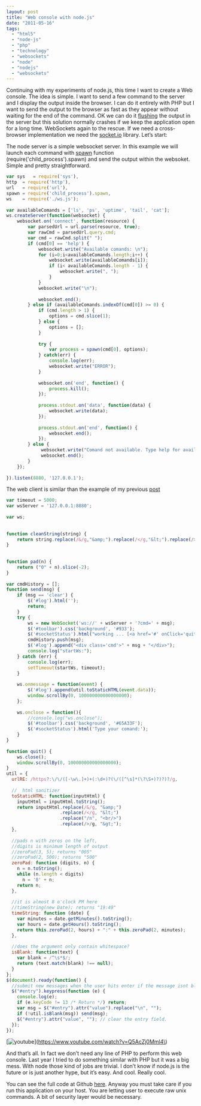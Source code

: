 ```yaml
---
layout: post
title: "Web console with node.js"
date: "2011-05-16"
tags: 
  - "html5"
  - "node-js"
  - "php"
  - "technology"
  - "websockets"
  - "node"
  - "nodejs"
  - "websockets"
---
```


Continuing with my experiments of node.js, this time I want to create a Web console. The idea is simple. I want to send a few command to the server and I display the output inside the browser. I can do it entirely with PHP but I want to send the output to the browser as fast as they appear without waiting for the end of the command. OK we can do it [flushing](http://php.net/manual/es/function.flush.php) the output in the server but this solution normally crashes if we keep the application open for a long time. WebSockets again to the rescue. If we need a cross-browser implementation we need the [socket.io](http://socket.io/) library. Let’s start:

The node server is a simple websocket server. In this example we will launch each command with [spawn](http://nodejs.org/docs/v0.3.1/api/child_processes.html) function (require('child\_process').spawn) and send the output within the websoket. Simple and pretty straightforward.

```javascript
var sys   = require('sys'),
http  = require('http'),
url   = require('url'),
spawn = require('child_process').spawn,
ws    = require('./ws.js');
 
var availableComands = ['ls', 'ps', 'uptime', 'tail', 'cat'];
ws.createServer(function(websocket) {
    websocket.on('connect', function(resource) {
        var parsedUrl = url.parse(resource, true);
        var rawCmd = parsedUrl.query.cmd;
        var cmd = rawCmd.split(" ");
        if (cmd[0] == 'help') {
            websocket.write("Available comands: \n");
            for (i=0;i<availableComands.length;i++) {
                websocket.write(availableComands[i]);
                if (i< availableComands.length - 1) {
                    websocket.write(", ");
                }
            }
            websocket.write("\n");
 
            websocket.end();
        } else if (availableComands.indexOf(cmd[0]) >= 0) {
            if (cmd.length > 1) {
                options = cmd.slice(1);
            } else {
                options = [];
            }
             
            try {
                var process = spawn(cmd[0], options);
            } catch(err) {
                console.log(err);
                websocket.write("ERROR");
            }
 
            websocket.on('end', function() {
                process.kill();
            });
 
            process.stdout.on('data', function(data) {
                websocket.write(data);
            });
 
            process.stdout.on('end', function() {
                websocket.end();
            });
        } else {
             websocket.write("Comand not available. Type help for available comands\n");
             websocket.end();
        }
    });
   
}).listen(8880, '127.0.0.1');
```

The web client is similar than the example of my previous [post](http://gonzalo123.wordpress.com/2011/05/09/real-time-monitoring-php-applications-with-websockets-and-node-js/)

```javascript
var timeout = 5000;
var wsServer = '127.0.0.1:8880';
 
var ws;
 
 
function cleanString(string) {
    return string.replace(/&/g,"&amp;").replace(/</g,"&lt;").replace(/>/g,"&gt;");
}
 
 
function pad(n) {
    return ("0" + n).slice(-2);
}
 
var cmdHistory = [];
function send(msg) {
    if (msg == 'clear') {
        $('#log').html('');
        return;
    }
    try {
        ws = new WebSocket('ws://' + wsServer + '?cmd=' + msg);
        $('#toolbar').css('background', '#933');
        $('#socketStatus').html("working ... [<a href='#' onClick='quit()'>X</a>]");
        cmdHistory.push(msg);
        $('#log').append("<div class='cmd'>" + msg + "</div>");
        console.log("startWs:");
    } catch (err) {
        console.log(err);
        setTimeout(startWs, timeout);
    }
 
    ws.onmessage = function(event) {
        $('#log').append(util.toStaticHTML(event.data));
        window.scrollBy(0, 100000000000000000);
    };
 
    ws.onclose = function(){
        //console.log("ws.onclose");
        $('#toolbar').css('background', '#65A33F');
        $('#socketStatus').html('Type your comand:');
    }
}
 
function quit() {
    ws.close();
    window.scrollBy(0, 100000000000000000);
}
util = {
  urlRE: /https?:\/\/([-\w\.]+)+(:\d+)?(\/([^\s]*(\?\S+)?)?)?/g, 
 
  //  html sanitizer 
  toStaticHTML: function(inputHtml) {
    inputHtml = inputHtml.toString();
    return inputHtml.replace(/&/g, "&amp;")
                    .replace(/</g, "&lt;")
                    .replace("/n", "<br/>")
                    .replace(/>/g, "&gt;");
  }, 
 
  //pads n with zeros on the left,
  //digits is minimum length of output
  //zeroPad(3, 5); returns "005"
  //zeroPad(2, 500); returns "500"
  zeroPad: function (digits, n) {
    n = n.toString();
    while (n.length < digits) 
      n = '0' + n;
    return n;
  },
 
  //it is almost 8 o'clock PM here
  //timeString(new Date); returns "19:49"
  timeString: function (date) {
    var minutes = date.getMinutes().toString();
    var hours = date.getHours().toString();
    return this.zeroPad(2, hours) + ":" + this.zeroPad(2, minutes);
  },
 
  //does the argument only contain whitespace?
  isBlank: function(text) {
    var blank = /^\s*$/;
    return (text.match(blank) !== null);
  }
};
$(document).ready(function() {
  //submit new messages when the user hits enter if the message isnt blank
  $("#entry").keypress(function (e) {
    console.log(e);
    if (e.keyCode != 13 /* Return */) return;
    var msg = $("#entry").attr("value").replace("\n", "");
    if (!util.isBlank(msg)) send(msg);
    $("#entry").attr("value", ""); // clear the entry field.
  });
});
```

[![youtube](https://img.youtube.com/vi/Q5AcZj0Mml4\/0.jpg)](https://www.youtube.com/watch?v=Q5AcZj0Mml4\)

And that’s all. In fact we don’t need any line of PHP to perform this web console. Last year I tried to do something similar with PHP but it was a big mess. With node those kind of jobs are trivial. I don’t know if node.js is the future or is just another hype, but it’s easy. And cool. Really cool.

You can see the full code at Github [here](https://github.com/gonzalo123/webConsole). Anyway you must take care if you run this application on your host. You are letting user to execute raw unix commands. A bit of security layer would be necessary.
